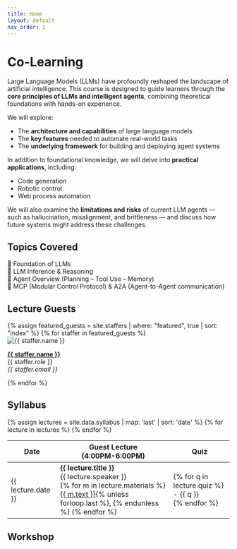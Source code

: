 ```yaml
---
title: Home
layout: default
nav_order: 1
---
```


# Co-Learning


Large Language Models (LLMs) have profoundly reshaped the landscape of artificial intelligence. This course is designed to guide learners through the **core principles of LLMs and intelligent agents**, combining theoretical foundations with hands-on experience.

We will explore:
- The **architecture and capabilities** of large language models
- The **key features** needed to automate real-world tasks
- The **underlying framework** for building and deploying agent systems

In addition to foundational knowledge, we will delve into **practical applications**, including:
- Code generation
- Robotic control
- Web process automation

We will also examine the **limitations and risks** of current LLM agents — such as hallucination, misalignment, and brittleness — and discuss how future systems might address these challenges.


## Topics Covered

 🔹 Foundation of LLMs  
 🔹 LLM Inference & Reasoning          
 🔹 Agent Overview (Planning – Tool Use – Memory)       
 🔹 MCP (Modular Control Protocol) & A2A (Agent-to-Agent communication)


## Lecture Guests

<div class="staff-grid">
{% assign featured_guests = site.staffers | where: "featured", true | sort: "index" %}
{% for staffer in featured_guests %}
  <div class="staff-card">
    <img src="{{ staffer.picture }}" alt="{{ staffer.name }}" />
    <p>
      <strong><a href="{{ staffer.external_url }}" target="_blank">{{ staffer.name }}</a></strong><br>
      {{ staffer.role }}<br>
      <em>{{ staffer.email }}</em>
    </p>
  </div>
{% endfor %}
</div>

## Syllabus

<table>
  <thead>
    <tr>
      <th>Date</th>
      <th>Guest Lecture<br/>(4:00PM-6:00PM)</th>
      <th>Quiz</th>
    </tr>
  </thead>
  <tbody>
    {% assign lectures = site.data.syllabus | map: 'last' | sort: 'date' %}
    {% for lecture in lectures %}
      <tr>
        <td>{{ lecture.date }}</td>
        <td>
          <strong>{{ lecture.title }}</strong><br/>
          {{ lecture.speaker }}<br/>
          {% for m in lecture.materials %}
            <a href="{{ m.external_url }}">{{ m.text }}</a>{% unless forloop.last %}, {% endunless %}
          {% endfor %}
        </td>
        <td>
          {% for q in lecture.quiz %}
            - {{ q }}<br/>
          {% endfor %}
        </td>
      </tr>
    {% endfor %}
  </tbody>
</table>



## Workshop